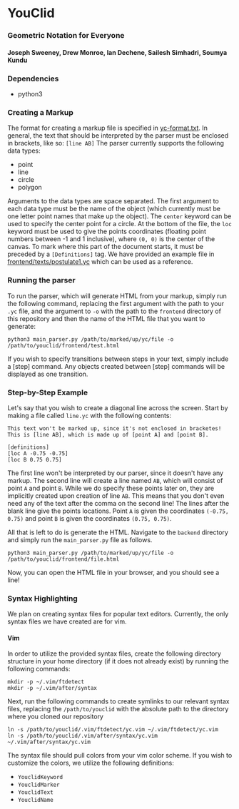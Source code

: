 # YouClid
### Geometric Notation for Everyone
#### Joseph Sweeney, Drew Monroe, Ian Dechene, Sailesh Simhadri, Soumya Kundu

### Dependencies
- python3

### Creating a Markup
The format for creating a markup file is specified in [yc-format.txt](https://raw.githubusercontent.com/YouClid/youclid/master/yc-format.txt).
In general, the text that should be interpreted by the parser must be enclosed in brackets, like so: `[line AB]`
The parser currently supports the following data types:
- point
- line
- circle
- polygon

Arguments to the data types are space separated.
The first argument to each data type must be the name of the object (which currently must be one letter point names that make up the object).
The `center` keyword can be used to specify the center point for a circle.
At the bottom of the file, the `loc` keyword must be used to give the points coordinates (floating point numbers between -1 and 1 inclusive), where `(0, 0)` is the center of the canvas.
To mark where this part of the document starts, it must be preceded by a `[Definitions]` tag.
We have provided an example file in [frontend/texts/postulate1.yc](https://raw.githubusercontent.com/YouClid/youclid/master/frontend/texts/postulate-1.yc) which can be used as a reference.

### Running the parser
To run the parser, which will generate HTML from your markup, simply run the following command, replacing the first argument with the path to your `.yc` file, and the argument to `-o` with the path to the `frontend` directory of this repository and then the name of the HTML file that you want to generate:
```
python3 main_parser.py /path/to/marked/up/yc/file -o /path/to/youclid/frontend/test.html
```
If you wish to specify transitions between steps in your text, simply include a \[step\] command.
Any objects created between \[step\] commands will be displayed as one transition.

### Step-by-Step Example
Let's say that you wish to create a diagonal line across the screen.
Start by making a file called `line.yc` with the following contents:
```
This text won't be marked up, since it's not enclosed in bracketes!
This is [line AB], which is made up of [point A] and [point B].

[definitions]
[loc A -0.75 -0.75]
[loc B 0.75 0.75]
```

The first line won't be interpreted by our parser, since it doesn't have any markup.
The second line will create a line named `AB`, which will consist of point `A` and point `B`.
While we do specify these points later on, they are implicitly created upon creation of line `AB`.
This means that you don't even need any of the text after the comma on the second line!
The lines after the blank line give the points locations.
Point `A` is given the coordinates `(-0.75, 0.75)` and point `B` is given the coordinates `(0.75, 0.75)`.

All that is left to do is generate the HTML.
Navigate to the `backend` directory and simply run the `main_parser.py` file as follows.
```
python3 main_parser.py /path/to/marked/up/yc/file -o /path/to/youclid/frontend/file.html
```
Now, you can open the HTML file in your browser, and you should see a line!

### Syntax Highlighting
We plan on creating syntax files for popular text editors.
Currently, the only syntax files we have created are for vim.

#### Vim
In order to utilize the provided syntax files, create the following directory structure in your home directory (if it does not already exist) by running the following commands:
```
mkdir -p ~/.vim/ftdetect
mkdir -p ~/.vim/after/syntax
```
Next, run the following commands to create symlinks to our relevant syntax files, replacing the `/path/to/youclid` with the absolute path to the directory where you cloned our repository
```
ln -s /path/to/youclid/.vim/ftdetect/yc.vim ~/.vim/ftdetect/yc.vim
ln -s /path/to/youclid/.vim/after/syntax/yc.vim ~/.vim/after/syntax/yc.vim
```

The syntax file should pull colors from your vim color scheme.
If you wish to customize the colors, we utilize the following definitions:
- `YouclidKeyword`
- `YouclidMarker`
- `YouclidText`
- `YouclidName`
